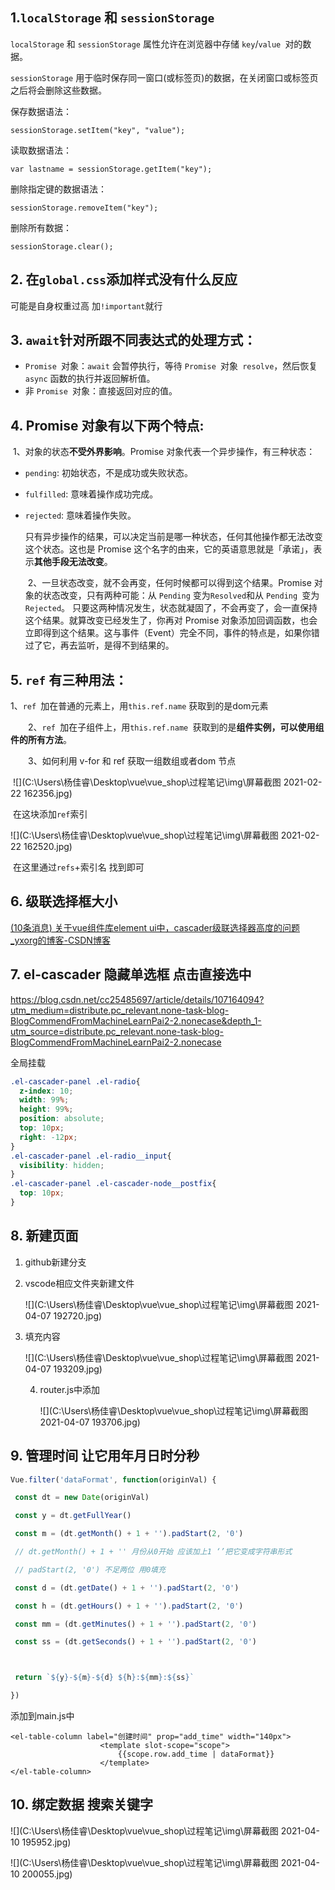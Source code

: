 ## 1.`localStorage` 和 `sessionStorage` 

`localStorage` 和 `sessionStorage` 属性允许在浏览器中存储 `key`/`value `对的数据。

`sessionStorage` 用于临时保存同一窗口(或标签页)的数据，在关闭窗口或标签页之后将会删除这些数据。

保存数据语法：

```vue
sessionStorage.setItem("key", "value");
```

读取数据语法：

```
var lastname = sessionStorage.getItem("key");
```

删除指定键的数据语法：

```
sessionStorage.removeItem("key");
```

删除所有数据：

```
sessionStorage.clear();
```

## 2. 在`global.css`添加样式没有什么反应 

可能是自身权重过高 加`!important`就行

## 3. `await`针对所跟不同表达式的处理方式：

- `Promise `对象：`await` 会暂停执行，等待 `Promise `对象` resolve`，然后恢复 `async` 函数的执行并返回解析值。
- 非 `Promise `对象：直接返回对应的值。

##  4. Promise 对象有以下两个特点:

​			1、对象的状态**不受外界影响**。Promise 对象代表一个异步操作，有三种状态：

- `pending`: 初始状态，不是成功或失败状态。
- `fulfilled`: 意味着操作成功完成。
- `rejected`: 意味着操作失败。

  只有异步操作的结果，可以决定当前是哪一种状态，任何其他操作都无法改变这个状态。这也是 Promise 这个名字的由来，它的英语意思就是「承诺」，表示**其他手段无法改变**。

  ​		2、一旦状态改变，就不会再变，任何时候都可以得到这个结果。Promise 对象的状态改变，只有两种可能：从 `Pending` 变为` Resolved `和从 `Pending `变为 `Rejected`。   只要这两种情况发生，状态就凝固了，不会再变了，会一直保持这个结果。就算改变已经发生了，你再对 Promise 对象添加回调函数，也会立即得到这个结果。这与事件（Event）完全不同，事件的特点是，如果你错过了它，再去监听，是得不到结果的。

## 5. `ref` 有三种用法：

1、`ref `加在普通的元素上，用`this.ref.name` 获取到的是dom元素

 　　2、`ref `加在子组件上，用`this.ref.name `获取到的是**组件实例，可以使用组件的所有方法**。

 　　3、如何利用 v-for 和 ref 获取一组数组或者dom 节点

​				![](C:\Users\杨佳睿\Desktop\vue\vue_shop\过程笔记\img\屏幕截图 2021-02-22 162356.jpg)

​					在这块添加`ref`索引

![](C:\Users\杨佳睿\Desktop\vue\vue_shop\过程笔记\img\屏幕截图 2021-02-22 162520.jpg)

​	在这里通过`refs`+索引名 找到即可

## 6. 级联选择框大小

[(10条消息) 关于vue组件库element ui中，cascader级联选择器高度的问题_yxorg的博客-CSDN博客](https://blog.csdn.net/yxorg/article/details/105096951)

## 7. el-cascader 隐藏单选框 点击直接选中

https://blog.csdn.net/cc25485697/article/details/107164094?utm_medium=distribute.pc_relevant.none-task-blog-BlogCommendFromMachineLearnPai2-2.nonecase&depth_1-utm_source=distribute.pc_relevant.none-task-blog-BlogCommendFromMachineLearnPai2-2.nonecase

全局挂载

```css
.el-cascader-panel .el-radio{ 
  z-index: 10;
  width: 99%; 
  height: 99%;
  position: absolute; 
  top: 10px; 
  right: -12px; 
} 
.el-cascader-panel .el-radio__input{
  visibility: hidden;  
} 
.el-cascader-panel .el-cascader-node__postfix{ 
  top: 10px; 
}
```

## 8. 新建页面

1. github新建分支

2. vscode相应文件夹新建文件

   ![](C:\Users\杨佳睿\Desktop\vue\vue_shop\过程笔记\img\屏幕截图 2021-04-07 192720.jpg)

3. 填充内容

   ![](C:\Users\杨佳睿\Desktop\vue\vue_shop\过程笔记\img\屏幕截图 2021-04-07 193209.jpg)

   4. router.js中添加

      ![](C:\Users\杨佳睿\Desktop\vue\vue_shop\过程笔记\img\屏幕截图 2021-04-07 193706.jpg)

## 9. 管理时间 让它用年月日时分秒

```js
Vue.filter('dataFormat', function(originVal) {

 const dt = new Date(originVal)

 const y = dt.getFullYear()

 const m = (dt.getMonth() + 1 + '').padStart(2, '0')

 // dt.getMonth() + 1 + '' 月份从0开始 应该加上1 ‘’把它变成字符串形式

 // padStart(2, '0') 不足两位 用0填充

 const d = (dt.getDate() + 1 + '').padStart(2, '0')

 const h = (dt.getHours() + 1 + '').padStart(2, '0')

 const mm = (dt.getMinutes() + 1 + '').padStart(2, '0')

 const ss = (dt.getSeconds() + 1 + '').padStart(2, '0')



 return `${y}-${m}-${d} ${h}:${mm}:${ss}`

})
```

添加到main.js中

```vue
<el-table-column label="创建时间" prop="add_time" width="140px">
                    <template slot-scope="scope">
                        {{scope.row.add_time | dataFormat}}
                    </template>
</el-table-column>
```

## 10. 绑定数据 搜索关键字

![](C:\Users\杨佳睿\Desktop\vue\vue_shop\过程笔记\img\屏幕截图 2021-04-10 195952.jpg)

![](C:\Users\杨佳睿\Desktop\vue\vue_shop\过程笔记\img\屏幕截图 2021-04-10 200055.jpg)